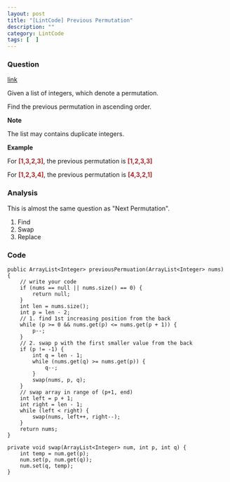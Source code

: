 ```yaml
---
layout: post
title: "[LintCode] Previous Permutation"
description: ""
category: LintCode
tags: [  ]
---
```


### Question 

[link](http://www.lintcode.com/en/problem/previous-permuation/)

<div style="min-height:100px">
<p>Given a list of integers, which denote a permutation.</p>

<p>Find the previous permutation in ascending order.</p>
    
<div class="m-t-lg m-b-lg">
      <b>Note</b>
      <div><p>The list may contains duplicate integers.</p>
      </div>
</div>
    
<div class="m-t-lg m-b-lg">
      <b>Example</b>
      <div><p>For <strong><span style="color:#B22222;">[1,3,2,3]</span></strong>, the previous permutation is <span style="color:#B22222;"><strong>[1,2,3,3]</strong></span></p>

<p>For <span style="color:#B22222;"><strong>[1,2,3,4]</strong></span>, the previous permutation is <span style="color:#B22222;"><strong>[4,3,2,1]</strong></span></p>
    </div>
</div>
</div>

### Analysis 

This is almost the same question as "Next Permutation". 

1. Find
1. Swap
1. Replace

### Code

    public ArrayList<Integer> previousPermuation(ArrayList<Integer> nums) {
		// write your code
		if (nums == null || nums.size() == 0) {
		    return null;
		}
		int len = nums.size();
		int p = len - 2;
		// 1. find 1st increasing position from the back
		while (p >= 0 && nums.get(p) <= nums.get(p + 1)) {
		    p--;
		}
		// 2. swap p with the first smaller value from the back
		if (p != -1) {
		    int q = len - 1;
		    while (nums.get(q) >= nums.get(p)) {
		        q--;
		    }
		    swap(nums, p, q);
		}
		// swap array in range of (p+1, end)
		int left = p + 1;
		int right = len - 1;
		while (left < right) {
		    swap(nums, left++, right--);
		}
		return nums;
    }
    
    private void swap(ArrayList<Integer> num, int p, int q) {
        int temp = num.get(p);
	    num.set(p, num.get(q));
	    num.set(q, temp);
    }
